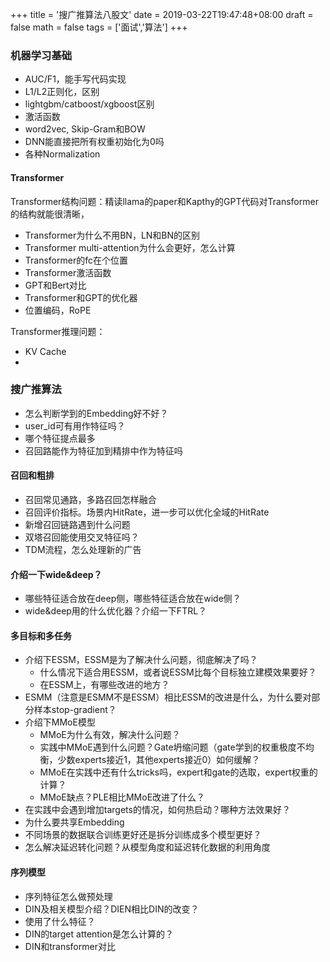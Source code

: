 +++
title = '搜广推算法八股文'
date = 2019-03-22T19:47:48+08:00
draft = false
math = false
tags = ['面试','算法']
+++

### 机器学习基础

- AUC/F1，能手写代码实现
- L1/L2正则化，区别
- lightgbm/catboost/xgboost区别
- 激活函数
- word2vec, Skip-Gram和BOW
- DNN能直接把所有权重初始化为0吗
- 各种Normalization

#### Transformer

Transformer结构问题：精读llama的paper和Kapthy的GPT代码对Transformer的结构就能很清晰，

- Transformer为什么不用BN，LN和BN的区别
- Transformer multi-attention为什么会更好，怎么计算
- Transformer的fc在个位置
- Transformer激活函数
- GPT和Bert对比
- Transformer和GPT的优化器
- 位置编码，RoPE

Transformer推理问题：
- KV Cache
- 

### 搜广推算法

- 怎么判断学到的Embedding好不好？
- user_id可有用作特征吗？
- 哪个特征提点最多
- 召回路能作为特征加到精排中作为特征吗

#### 召回和粗排

- 召回常见通路，多路召回怎样融合
- 召回评价指标。场景内HitRate，进一步可以优化全域的HitRate
- 新增召回链路遇到什么问题
- 双塔召回能使用交叉特征吗？
- TDM流程，怎么处理新的广告

#### 介绍一下wide&deep？

- 哪些特征适合放在deep侧，哪些特征适合放在wide侧？
- wide&deep用的什么优化器？介绍一下FTRL？

#### 多目标和多任务

- 介绍下ESSM，ESSM是为了解决什么问题，彻底解决了吗？
    - 什么情况下适合用ESSM，或者说ESSM比每个目标独立建模效果要好？
    - 在ESSM上，有哪些改进的地方？
- ESMM（注意是ESMM不是ESSM）相比ESSM的改进是什么，为什么要对部分样本stop-gradient？
- 介绍下MMoE模型
    - MMoE为什么有效，解决什么问题？
    - 实践中MMoE遇到什么问题？Gate坍缩问题（gate学到的权重极度不均衡，少数experts接近1，其他experts接近0）如何缓解？
    - MMoE在实践中还有什么tricks吗，expert和gate的选取，expert权重的计算？
    - MMoE缺点？PLE相比MMoE改进了什么？
- 在实践中会遇到增加targets的情况，如何热启动？哪种方法效果好？
- 为什么要共享Embedding
- 不同场景的数据联合训练更好还是拆分训练成多个模型更好？
- 怎么解决延迟转化问题？从模型角度和延迟转化数据的利用角度

#### 序列模型

- 序列特征怎么做预处理
- DIN及相关模型介绍？DIEN相比DIN的改变？
- 使用了什么特征？
- DIN的target attention是怎么计算的？
- DIN和transformer对比



